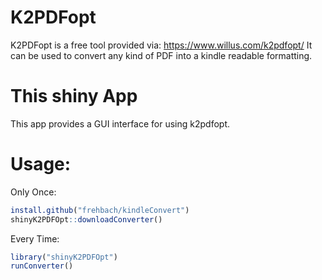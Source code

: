 # K2PDFopt

K2PDFopt is a free tool provided via: https://www.willus.com/k2pdfopt/
It can be used to convert any kind of PDF into a kindle readable formatting.

# This shiny App

This app provides a GUI interface for using k2pdfopt.

# Usage:

Only Once:
```R
install.github("frehbach/kindleConvert")
shinyK2PDFOpt::downloadConverter()
```

Every Time:
```R
library("shinyK2PDFOpt")
runConverter()
```

